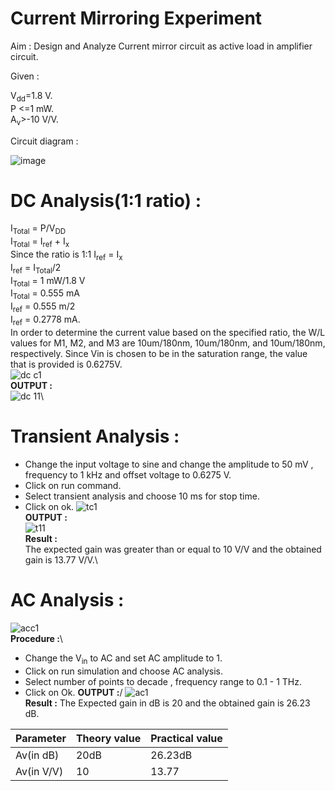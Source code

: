 # **Current Mirroring Experiment**

Aim : Design and Analyze Current mirror circuit as active load in amplifier circuit.

Given :

V<sub>dd</sub>=1.8 V.\
P <=1 mW.\
A<sub>v</sub>>-10 V/V.

Circuit diagram : 

![image](https://github.com/user-attachments/assets/efbf9c25-9402-4c19-b28b-53f7f284ae52)

# **DC Analysis(1:1 ratio) :**

I<sub>Total</sub> = P/V<sub>DD</sub>\
I<sub>Total</sub> = I<sub>ref</sub> + I<sub>x</sub>\
Since the ratio is 1:1 I<sub>ref</sub> = I<sub>x</sub>\
I<sub>ref</sub> = I<sub>Total</sub>/2\
I<sub>Total</sub> = 1 mW/1.8 V\
I<sub>Total</sub> = 0.555 mA\
I<sub>ref</sub> = 0.555 m/2\
I<sub>ref</sub> = 0.2778 mA.\
In order to determine the current value based on the specified ratio, the W/L values for M1, M2, and M3 are 10um/180nm, 10um/180nm, and 10um/180nm, respectively.
Since Vin is chosen to be in the saturation range, the value that is provided is 0.6275V.\
![dc c1](https://github.com/user-attachments/assets/041df0d8-acb1-49ec-a13f-9c00fb85c60e)\
**OUTPUT :**\
![dc 11](https://github.com/user-attachments/assets/bc3c2d6f-ad95-4cbb-ae66-c9e81ee0412f)\
# **Transient Analysis :**
- Change the input voltage to sine and change the amplitude to 50 mV , frequency to 1 kHz and offset voltage to 0.6275 V.
- Click on run command.
- Select transient analysis and choose 10 ms for stop time.
- Click on ok.
  ![tc1](https://github.com/user-attachments/assets/0baf3973-db29-43a0-868e-99156c9e73da)\
**OUTPUT :**\
![t11](https://github.com/user-attachments/assets/33bff03f-ce0b-4ad7-ae89-d6887aef8a15)\
**Result :**\
  The expected gain was greater than or equal to 10 V/V and the obtained gain is 13.77 V/V.\
# **AC Analysis :**
![acc1](https://github.com/user-attachments/assets/57736abe-c8d7-4af5-8717-57b3c1940db9)\
**Procedure :**\
- Change the V<sub>in</sub> to AC and set AC amplitude to 1.
- Click on run simulation and choose AC analysis.
- Select number of points to decade , frequency range to 0.1 - 1 THz.
- Click on Ok.
**OUTPUT :**/
  ![ac1](https://github.com/user-attachments/assets/5b02d312-6042-481a-ade4-286e55a4e34a)\
  **Result :**
  The Expected gain in dB is 20 and the obtained gain is 26.23 dB.

|  Parameter    | Theory value | Practical value |
|---------------|--------------|-----------------|
|Av(in dB)      | 20dB         | 26.23dB         |
|Av(in V/V)     | 10           | 13.77           |
